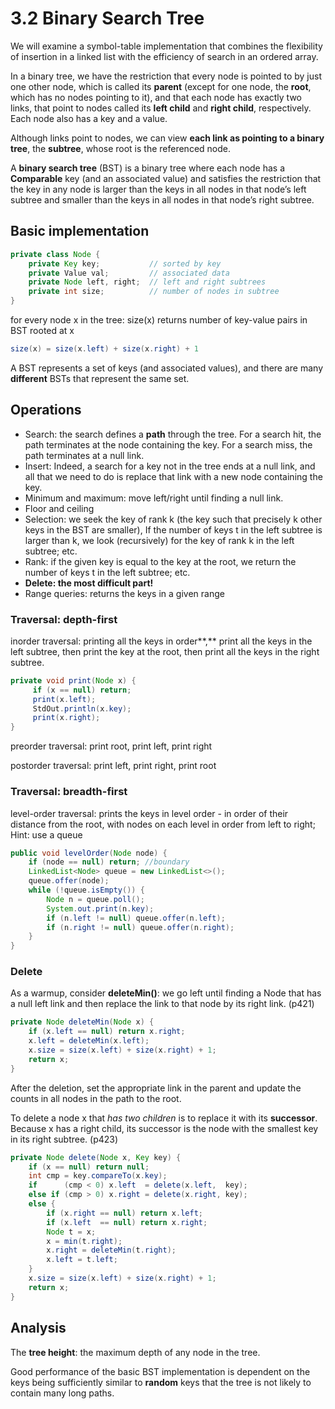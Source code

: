 # 3.2 Binary Search Tree

We will examine a symbol-table implementation that combines the flexibility of insertion in a linked list with the efficiency of search in an ordered array.

In a binary tree, we have the restriction that every node is pointed to by just one other node, which is called its **parent** \(except for one node, the **root**, which has no nodes pointing to it\), and that each node has exactly two links, that point to nodes called its **left child** and **right child**, respectively. Each node also has a key and a value.

Although links point to nodes, we can view **each link as pointing to a binary tree**, the **subtree**, whose root is the referenced node.

A **binary search tree** \(BST\) is a binary tree where each node has a **Comparable** key \(and an associated value\) and satisfies the restriction that the key in any node is larger than the keys in all nodes in that node’s left subtree and smaller than the keys in all nodes in that node’s right subtree.

## Basic implementation

```java
private class Node {
    private Key key;           // sorted by key
    private Value val;         // associated data
    private Node left, right;  // left and right subtrees
    private int size;          // number of nodes in subtree
}
```

for every node x in the tree: size\(x\) returns number of key-value pairs in BST rooted at x

```java
size(x) = size(x.left) + size(x.right) + 1
```

A BST represents a set of keys \(and associated values\), and there are many **different** BSTs that represent the same set.

## Operations

* Search: the search defines a **path** through the tree. For a search hit, the path terminates at the node containing the key. For a search miss, the path terminates at a null link.
* Insert: Indeed, a search for a key not in the tree ends at a null link, and all that we need to do is replace that link with a new node containing the key.
* Minimum and maximum: move left/right until finding a null link.
* Floor and ceiling
* Selection: we seek the key of rank k \(the key such that precisely k other keys in the BST are smaller\), If the number of keys t in the left subtree is larger than k, we look \(recursively\) for the key of rank k in the left subtree; etc.
* Rank: if the given key is equal to the key at the root, we return the number of keys t in the left subtree; etc.
* **Delete: the most difficult part!**
* Range queries: returns the keys in a given range

### Traversal: depth-first

inorder traversal: printing all the keys in order**,** print all the keys in the left subtree, then print the key at the root, then print all the keys in the right subtree.

```java
private void print(Node x) {
     if (x == null) return;
     print(x.left);
     StdOut.println(x.key);
     print(x.right);
}
```

preorder traversal: print root, print left, print right

postorder traversal: print left, print right, print root

### Traversal: breadth-first

level-order traversal: prints the keys in level order - in order of their distance from the root, with nodes on each level in order from left to right; Hint: use a queue

```java
public void levelOrder(Node node) {  
    if (node == null) return; //boundary 
    LinkedList<Node> queue = new LinkedList<>();
    queue.offer(node);  
    while (!queue.isEmpty()) {  
        Node n = queue.poll();  
        System.out.print(n.key);  
        if (n.left != null) queue.offer(n.left);  
        if (n.right != null) queue.offer(n.right);  
    }  
}  
```

### Delete

As a warmup, consider **deleteMin\(\)**: we go left until finding a Node that has a null left link and then replace the link to that node by its right link. \(p421\)

```java
private Node deleteMin(Node x) {
    if (x.left == null) return x.right;
    x.left = deleteMin(x.left);
    x.size = size(x.left) + size(x.right) + 1;
    return x;
}
```

After the deletion, set the appropriate link in the parent and update the counts in all nodes in the path to the root.

To delete a node x that _has two children_ is to replace it with its **successor**. Because x has a right child, its successor is the node with the smallest key in its right subtree. \(p423\)

```java
private Node delete(Node x, Key key) {
    if (x == null) return null;
    int cmp = key.compareTo(x.key);
    if      (cmp < 0) x.left  = delete(x.left,  key);
    else if (cmp > 0) x.right = delete(x.right, key);
    else { 
        if (x.right == null) return x.left;
        if (x.left  == null) return x.right;
        Node t = x;
        x = min(t.right);
        x.right = deleteMin(t.right);
        x.left = t.left;
    } 
    x.size = size(x.left) + size(x.right) + 1;
    return x;
} 
```

## Analysis

The **tree height**: the maximum depth of any node in the tree.

Good performance of the basic BST implementation is dependent on the keys being sufficiently similar to **random** keys that the tree is not likely to contain many long paths. 



